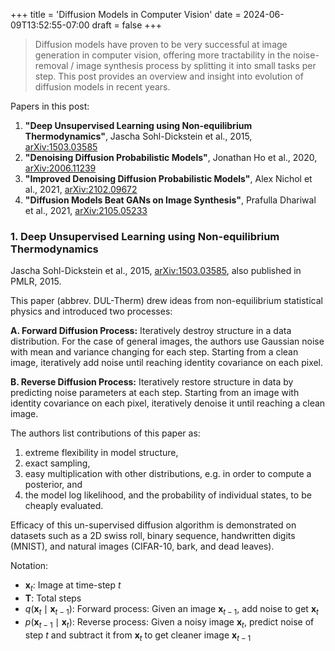 +++
title = 'Diffusion Models in Computer Vision'
date = 2024-06-09T13:52:55-07:00
draft = false
+++

> Diffusion models have proven to be very successful at image generation in computer vision, offering more tractability in the noise-removal / image synthesis process by splitting it into small tasks per step. This post provides an overview and insight into evolution of diffusion models in recent years.

Papers in this post:
<!--% Previous posts [Display label 1]({{< ref "postname.md" >}}). -->

1. **"Deep Unsupervised Learning using Non-equilibrium Thermodynamics"**, Jascha Sohl-Dickstein et al., 2015, [arXiv:1503.03585](http://arxiv.org/abs/1503.03585) 
2. **"Denoising Diffusion Probabilistic Models"**, Jonathan Ho et al., 2020, [arXiv:2006.11239](https://arxiv.org/abs/2006.11239) 
3. **"Improved Denoising Diffusion Probabilistic Models"**, Alex Nichol et al., 2021, [arXiv:2102.09672](https://arxiv.org/abs/2102.09672) 
4. **"Diffusion Models Beat GANs on Image Synthesis"**, Prafulla Dhariwal et al., 2021, [arXiv:2105.05233](https://arxiv.org/abs/2105.05233)

### 1. Deep Unsupervised Learning using Non-equilibrium Thermodynamics
Jascha Sohl-Dickstein et al., 2015, [arXiv:1503.03585](http://arxiv.org/abs/1503.03585), also published in PMLR, 2015. 

This paper (abbrev. DUL-Therm) drew ideas from non-equilibrium statistical physics and introduced two processes:

**A. Forward Diffusion Process:**
Iteratively destroy structure in a data distribution. For the case of general images, the authors use Gaussian noise with mean and variance changing for each step. Starting from a clean image, iteratively add noise until reaching identity covariance on each pixel. 

**B. Reverse Diffusion Process:**
Iteratively restore structure in data by predicting noise parameters at each step. Starting from an image with identity covariance on each pixel, iteratively denoise it until reaching a clean image.

The authors list contributions of this paper as:
1. extreme flexibility in model structure, 
2. exact sampling,
3. easy multiplication with other distributions, e.g. in order to compute a posterior, and
4. the model log likelihood, and the probability of individual states, to be cheaply evaluated.

Efficacy of this un-supervised diffusion algorithm is demonstrated on datasets such as a 2D swiss roll, binary sequence, handwritten digits (MNIST), and natural images (CIFAR-10, bark, and dead leaves).

Notation:

- $\mathbf{x}_t$: Image at time-step $t$
- **T**: Total steps
- $q(\mathbf{x}_{t} \mid \mathbf{x}_{t-1})$: Forward process: Given an image $\mathbf{x}_{t-1}$, add noise to get $\mathbf{x}_t$
- $p(\mathbf{x}_{t-1} \mid \mathbf{x}_t)$: Reverse process: Given a noisy image $\mathbf{x}_t$, predict noise of step $t$ and subtract it from $\mathbf{x}_t$ to get cleaner image $\mathbf{x}_{t-1}$

